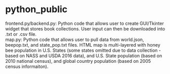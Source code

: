 # python_public
frontend.py/backend.py: Python code that allows user to create GUI/Tkinter widget that stores book collections.  User input can then be downloaded into .txt or .csv file.  
map.py: Python code that allows user to pull data from world.json, beepop.txt, and state_pop.txt files. HTML map is multi-layered with honey bee population in U.S. States (some states omitted due to data collection - based on NASS and USDA 2016 data), and U.S. State population (based on 2010 national census), and global country population (based on 2005 census informaiton). 
